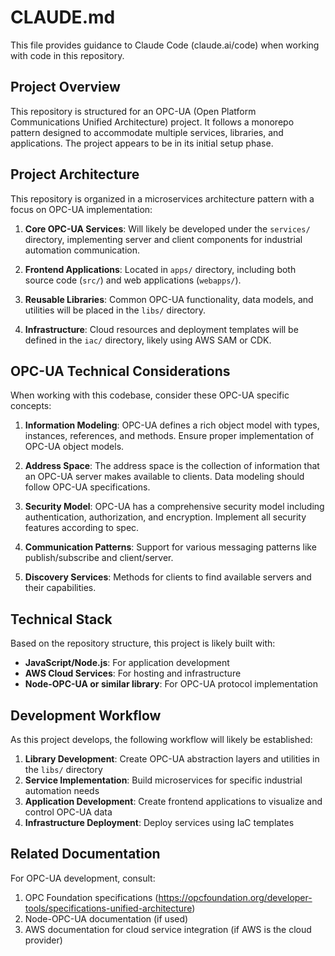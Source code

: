 # CLAUDE.md

This file provides guidance to Claude Code (claude.ai/code) when working with code in this repository.

## Project Overview

This repository is structured for an OPC-UA (Open Platform Communications Unified Architecture) project. It follows a monorepo pattern designed to accommodate multiple services, libraries, and applications. The project appears to be in its initial setup phase.

## Project Architecture

This repository is organized in a microservices architecture pattern with a focus on OPC-UA implementation:

1. **Core OPC-UA Services**: Will likely be developed under the `services/` directory, implementing server and client components for industrial automation communication.

2. **Frontend Applications**: Located in `apps/` directory, including both source code (`src/`) and web applications (`webapps/`).

3. **Reusable Libraries**: Common OPC-UA functionality, data models, and utilities will be placed in the `libs/` directory.

4. **Infrastructure**: Cloud resources and deployment templates will be defined in the `iac/` directory, likely using AWS SAM or CDK.

## OPC-UA Technical Considerations

When working with this codebase, consider these OPC-UA specific concepts:

1. **Information Modeling**: OPC-UA defines a rich object model with types, instances, references, and methods. Ensure proper implementation of OPC-UA object models.

2. **Address Space**: The address space is the collection of information that an OPC-UA server makes available to clients. Data modeling should follow OPC-UA specifications.

3. **Security Model**: OPC-UA has a comprehensive security model including authentication, authorization, and encryption. Implement all security features according to spec.

4. **Communication Patterns**: Support for various messaging patterns like publish/subscribe and client/server.

5. **Discovery Services**: Methods for clients to find available servers and their capabilities.

## Technical Stack

Based on the repository structure, this project is likely built with:

- **JavaScript/Node.js**: For application development
- **AWS Cloud Services**: For hosting and infrastructure
- **Node-OPC-UA or similar library**: For OPC-UA protocol implementation

## Development Workflow

As this project develops, the following workflow will likely be established:

1. **Library Development**: Create OPC-UA abstraction layers and utilities in the `libs/` directory
2. **Service Implementation**: Build microservices for specific industrial automation needs
3. **Application Development**: Create frontend applications to visualize and control OPC-UA data
4. **Infrastructure Deployment**: Deploy services using IaC templates

## Related Documentation

For OPC-UA development, consult:

1. OPC Foundation specifications (https://opcfoundation.org/developer-tools/specifications-unified-architecture)
2. Node-OPC-UA documentation (if used)
3. AWS documentation for cloud service integration (if AWS is the cloud provider)